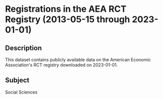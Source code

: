 # Registrations in the AEA RCT Registry (2013-05-15 through 2023-01-01)

## Description 
This dataset contains publicly available data on the American Economic Association's RCT registry downloaded on 2023-01-01.

## Subject
Social Sciences
